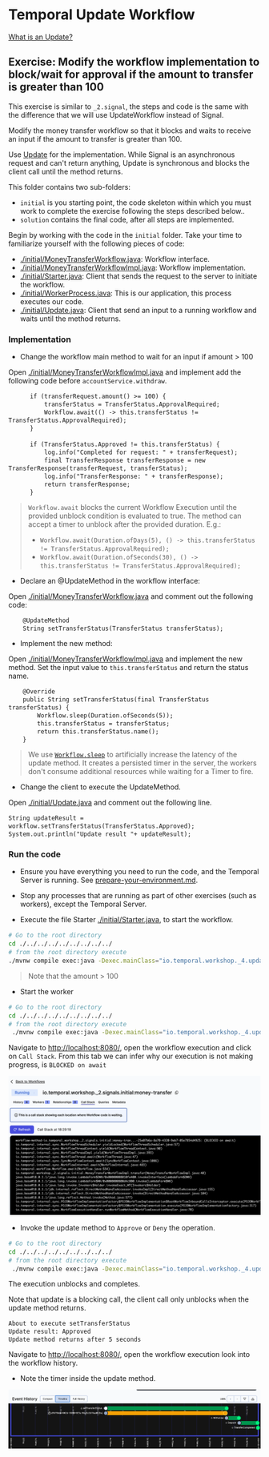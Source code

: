 # Temporal Update Workflow

[What is an Update?](https://docs.temporal.io/workflows#update) 


## Exercise: Modify the workflow implementation to block/wait for approval if the amount to transfer is greater than 100

This exercise is similar to `_2.signal`, the steps and code is the same with the difference that we will use UpdateWorkflow instead of Signal.

Modify the money transfer workflow so that it blocks and waits to receive an input if the amount to transfer is greater than 100.

Use [Update](https://docs.temporal.io/workflows#update) for the implementation. While Signal is an asynchronous request and can't return anything, 
Update is synchronous and blocks the client call until the method returns.


This folder contains two sub-folders:
- `initial` is you starting point, the code skeleton within which you must work to complete the exercise following the steps described below..
- `solution` contains the final code, after all steps are implemented.


Begin by working with the code in the `initial` folder. Take your time to familiarize yourself with the following pieces of code:
- [./initial/MoneyTransferWorkflow.java](initial/MoneyTransferWorkflow.java): Workflow interface.
- [./initial/MoneyTransferWorkflowImpl.java](initial/MoneyTransferWorkflowImpl.java): Workflow implementation.
- [./initial/Starter.java](initial/Starter.java): Client that sends the request to the server to initiate the workflow.
- [./initial/WorkerProcess.java](initial/WorkerProcess.java): This is our application, this process executes our code.
- [./initial/Update.java](initial/Update.java): Client that send an input to a running workflow and waits until the method returns.


###  Implementation


- Change the workflow main method to wait for an input if amount > 100

Open [./initial/MoneyTransferWorkflowImpl.java](initial/MoneyTransferWorkflowImpl.java) and implement add the following code before `accountService.withdraw`.

```
      if (transferRequest.amount() >= 100) {
          transferStatus = TransferStatus.ApprovalRequired;
          Workflow.await(() -> this.transferStatus != TransferStatus.ApprovalRequired);
      }

      if (TransferStatus.Approved != this.transferStatus) {
          log.info("Completed for request: " + transferRequest);
          final TransferResponse transferResponse = new TransferResponse(transferRequest, transferStatus);
          log.info("TransferResponse: " + transferResponse);
          return transferResponse;
      }
```

> `Workflow.await` blocks the current Workflow Execution until the provided unblock condition is evaluated to true.
The method can accept a timer to unblock after the provided duration. E.g.:
> - `Workflow.await(Duration.ofDays(5), () -> this.transferStatus != TransferStatus.ApprovalRequired);`
> - `Workflow.await(Duration.ofSeconds(30), () -> this.transferStatus != TransferStatus.ApprovalRequired);`




- Declare an @UpdateMethod in the workflow interface:

Open [./initial/MoneyTransferWorkflow.java](initial/MoneyTransferWorkflow.java) and comment out the following code:

```
    @UpdateMethod
    String setTransferStatus(TransferStatus transferStatus);
```


- Implement the new method:

Open [./initial/MoneyTransferWorkflowImpl.java](initial/MoneyTransferWorkflowImpl.java) and implement the new method. 
Set the input value to `this.transferStatus` and return the status name.

```
    @Override
    public String setTransferStatus(final TransferStatus transferStatus) {
        Workflow.sleep(Duration.ofSeconds(5));
        this.transferStatus = transferStatus;
        return this.transferStatus.name();
    }

```

> We use [`Workflow.sleep`](https://docs.temporal.io/workflows#timer) to artificially increase the latency of the update method. It creates 
a persisted timer in the server, the workers don't consume additional resources while waiting for a Timer to fire. 

- Change the client to execute the UpdateMethod.

Open [./initial/Update.java](initial/Update.java) and comment out the following line.

```
String updateResult = workflow.setTransferStatus(TransferStatus.Approved);
System.out.println("Update result "+ updateResult);
```

###  Run the code

- Ensure you have everything you need to run the code, and the Temporal Server is running.
  See [prepare-your-environment.md](./../../../../../../../../prepare-your-environment.md).

- Stop any processes that are running as part of other exercises (such as workers), except the Temporal Server.

- Execute the file Starter [./initial/Starter.java](initial/Starter.java), to start the workflow.

```bash
# Go to the root directory
cd ./../../../../../../../../
# from the root directory execute
./mvnw compile exec:java -Dexec.mainClass="io.temporal.workshop._4.update.initial.Starter"

```

> Note that the amount > 100

- Start the worker

```bash
# Go to the root directory
cd ./../../../../../../../../
# from the root directory execute
 ./mvnw compile exec:java -Dexec.mainClass="io.temporal.workshop._4.update.initial.WorkerProcess"

```

Navigate to  [http://localhost:8080/](http://localhost:8080/), open the workflow execution and click on `Call Stack`.
From this tab we can infer why our execution is not making progress, is `BLOCKED on await`

![](blockedOnAwait.png)

- Invoke the update method to `Approve` or `Deny` the operation.

```bash
# Go to the root directory
cd ./../../../../../../../../
# from the root directory execute
 ./mvnw compile exec:java -Dexec.mainClass="io.temporal.workshop._4.update.initial.Update"

```

The execution unblocks and completes.

Note that update is a blocking call, the client call only unblocks when the update method returns.

```
About to execute setTransferStatus 
Update result: Approved
Update method returns after 5 seconds
```

Navigate to  [http://localhost:8080/](http://localhost:8080/), open the workflow execution look into the workflow history.
- Note the timer inside the update method.

![img.png](img.png)

